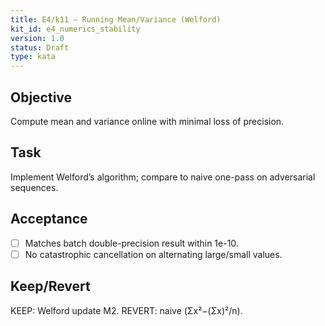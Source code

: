 ```yaml
---
title: E4/k11 — Running Mean/Variance (Welford)
kit_id: e4_numerics_stability
version: 1.0
status: Draft
type: kata
---
```

## Objective
Compute mean and variance online with minimal loss of precision.
## Task
Implement Welford’s algorithm; compare to naive one-pass on adversarial sequences.
## Acceptance
- [ ] Matches batch double-precision result within 1e-10.
- [ ] No catastrophic cancellation on alternating large/small values.
## Keep/Revert
KEEP: Welford update M2. REVERT: naive (Σx²−(Σx)²/n).